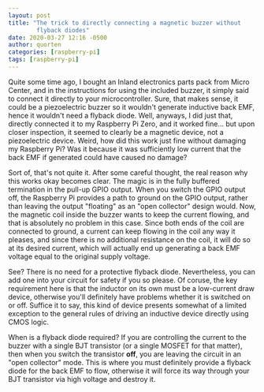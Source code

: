 ```yaml
---
layout: post
title: "The trick to directly connecting a magnetic buzzer without
        flyback diodes"
date: 2020-03-27 12:16 -0500
author: quorten
categories: [raspberry-pi]
tags: [raspberry-pi]
---
```


Quite some time ago, I bought an Inland electronics parts pack from
Micro Center, and in the instructions for using the included buzzer,
it simply said to connect it directly to your microcontroller.  Sure,
that makes sense, it could be a piezoelectric buzzer so it wouldn't
generate inductive back EMF, hence it wouldn't need a flyback diode.
Well, anyways, I did just that, directly connected it to my Raspberry
Pi Zero, and it worked fine... but upon closer inspection, it seemed
to clearly be a magnetic device, not a piezoelectric device.  Weird,
how did this work just fine without damaging my Raspberry Pi?  Was it
because it was sufficiently low current that the back EMF if generated
could have caused no damage?

Sort of, that's not quite it.  After some careful thought, the real
reason why this works okay becomes clear.  The magic is in the fully
buffered termination in the pull-up GPIO output.  When you switch the
GPIO output off, the Raspberry Pi provides a path to ground on the
GPIO output, rather than leaving the output "floating" as an "open
collector" design would.  Now, the magnetic coil inside the buzzer
wants to keep the current flowing, and that is absolutely no problem
in this case.  Since both ends of the coil are connected to ground, a
current can keep flowing in the coil any way it pleases, and since
there is no additional resistance on the coil, it will do so at its
desired current, which will actually end up generating a back EMF
voltage equal to the original supply voltage.

<!-- more -->

See?  There is no need for a protective flyback diode.  Nevertheless,
you can add one into your circuit for safety if you so please.  Of
coruse, the key requirement here is that the inductor on its own must
be a low-current draw device, otherwise you'll definitely have
problems whether it is switched on or off.  Suffice it to say, this
kind of device presents somewhat of a limited exception to the general
rules of driving an inductive device directly using CMOS logic.

When is a flyback diode required?  If you are controlling the current
to the buzzer with a single BJT transistor (or a single MOSFET for
that matter), then when you switch the transistor **off**, you are
leaving the circuit in an "open collector" mode.  This is where you
must definitely provide a flyback diode for the back EMF to flow,
otherwise it will force its way through your BJT transistor via high
voltage and destroy it.
